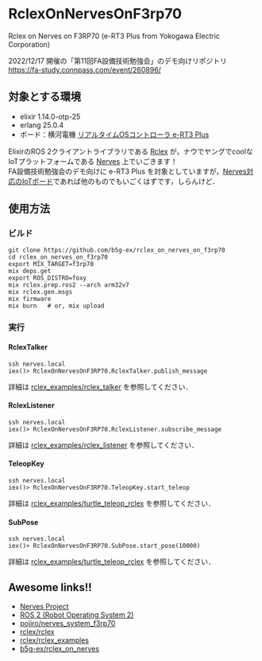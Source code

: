 # RclexOnNervesOnF3rp70

Rclex on Nerves on F3RP70 (e-RT3 Plus from Yokogawa Electric Corporation)

2022/12/17 開催の「第11回FA設備技術勉強会」のデモ向けリポジトリ  
https://fa-study.connpass.com/event/260896/

## 対象とする環境

- elixir 1.14.0-otp-25
- erlang 25.0.4
- ボード：横河電機 [リアルタイムOSコントローラ e-RT3 Plus](https://www.yokogawa.co.jp/solutions/products-and-services/control/control-devices/real-time-os-controller/)

ElixirのROS 2クライアントライブラリである [Rclex](https://hex.pm/packages/rclex) が，ナウでヤングでcoolなIoTプラットフォームである [Nerves](https://www.nerves-project.org/) 上でいごきます！  
FA設備技術勉強会のデモ向けに e-RT3 Plus を対象としていますが，[Nerves対応のIoTボード](https://hexdocs.pm/nerves/targets.html)であれば他のものでもいごくはずです，しらんけど．

## 使用方法

### ビルド

```
git clone https://github.com/b5g-ex/rclex_on_nerves_on_f3rp70
cd rclex_on_nerves_on_f3rp70
export MIX_TARGET=f3rp70
mix deps.get
export ROS_DISTRO=foxy
mix rclex.prep.ros2 --arch arm32v7
mix rclex.gen.msgs
mix firmware
mix burn   # or, mix upload
```

### 実行

#### RclexTalker

```
ssh nerves.local
iex()> RclexOnNervesOnF3RP70.RclexTalker.publish_message
```

詳細は [rclex_examples/rclex_talker](https://github.com/rclex/rclex_examples/tree/main/rclex_talker) を参照してください．

#### RclexListener

```
ssh nerves.local
iex()> RclexOnNervesOnF3RP70.RclexListener.subscribe_message
```

詳細は [rclex_examples/rclex_listener](https://github.com/rclex/rclex_examples/tree/main/rclex_listener) を参照してください．

#### TeleopKey

```
ssh nerves.local
iex()> RclexOnNervesOnF3RP70.TeleopKey.start_teleop
```

詳細は [rclex_examples/turtle_teleop_rclex](https://github.com/rclex/rclex_examples/tree/main/turtle_teleop_rclex#teleoperation-from-key-input) を参照してください．

#### SubPose

```
ssh nerves.local
iex()> RclexOnNervesOnF3RP70.SubPose.start_pose(10000)
```

詳細は [rclex_examples/turtle_teleop_rclex](https://github.com/rclex/rclex_examples/tree/main/turtle_teleop_rclex#subsription-of-pose) を参照してください．

## Awesome links!!

* [Nerves Project](https://www.nerves-project.org/)
* [ROS 2 (Robot Operating System 2)](https://docs.ros.org/en/foxy/index.html)
* [pojiro/nerves_system_f3rp70](https://github.com/pojiro/nerves_system_f3rp70)
* [rclex/rclex](https://github.com/rclex/rclex)
* [rclex/rclex_examples](https://github.com/rclex/rclex_examples)
* [b5g-ex/rclex_on_nerves](https://github.com/b5g-ex/rclex_on_nerves)
